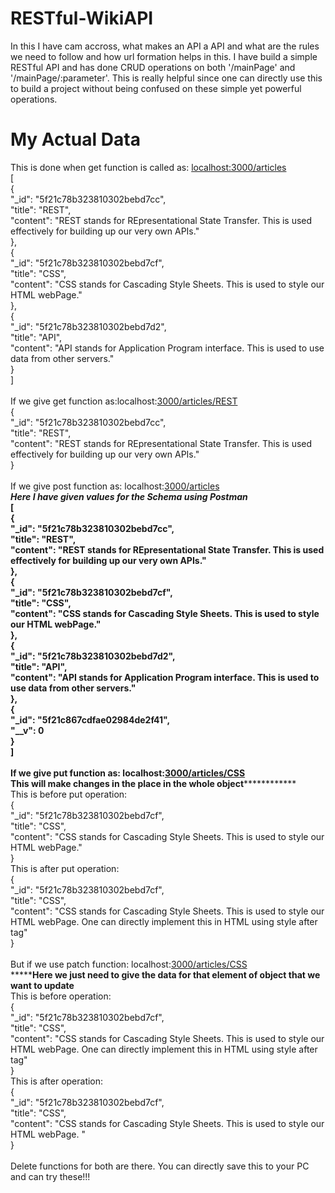 # RESTful-WikiAPI

In this I have cam accross, what makes an API a API and what are the rules we need to follow and how url formation helps in this. 
I have build a simple RESTful API and has done CRUD operations on both '/mainPage' and '/mainPage/:parameter'. 
This is really helpful since one can directly use this to build a project without being confused on these simple yet powerful operations.

# My Actual Data

This is done when get function is called as: <ins>localhost:3000/articles</ins><br />
[<br />
    {<br />
        "_id": "5f21c78b323810302bebd7cc",<br />
        "title": "REST",<br />
        "content": "REST stands for REpresentational State Transfer. This is used effectively for building up our very own APIs."<br />
    },<br />
    {<br />
        "_id": "5f21c78b323810302bebd7cf",<br />
        "title": "CSS",<br />
        "content": "CSS stands for Cascading Style Sheets. This is used to style our HTML webPage."<br />
    },<br />
    {<br />
        "_id": "5f21c78b323810302bebd7d2",<br />
        "title": "API",<br />
        "content": "API stands for Application Program interface. This is used to use data from other servers."<br />
    }<br />
]<br />
<br />
If we give get function as:localhost:<ins>3000/articles/REST</ins> <br />
{<br />
    "_id": "5f21c78b323810302bebd7cc",<br />
    "title": "REST",<br />
    "content": "REST stands for REpresentational State Transfer. This is used effectively for building up our very own APIs."<br />
}<br />
<br />
If we give post function as: localhost:<ins>3000/articles</ins><br />
*******************************************Here I have given values for the Schema using Postman***************************************<br />
[<br />
    {<br />
        "_id": "5f21c78b323810302bebd7cc",<br />
        "title": "REST",<br />
        "content": "REST stands for REpresentational State Transfer. This is used effectively for building up our very own APIs."<br />
    },<br />
    {<br />
        "_id": "5f21c78b323810302bebd7cf",<br />
        "title": "CSS",<br />
        "content": "CSS stands for Cascading Style Sheets. This is used to style our HTML webPage."<br />
    },<br />
    {<br />
        "_id": "5f21c78b323810302bebd7d2",<br />
        "title": "API",<br />
        "content": "API stands for Application Program interface. This is used to use data from other servers."<br />
    },<br />
    {<br />
        "_id": "5f21c867cdfae02984de2f41",<br />
        "__v": 0<br />
    }<br />
]<br />
<br />
If we give put function as: localhost:<ins>3000/articles/CSS</ins><br />
************This will make changes in the place in the whole object****************************<br />
This is before put operation:<br />
   {<br />
        "_id": "5f21c78b323810302bebd7cf",<br />
        "title": "CSS",<br />
        "content": "CSS stands for Cascading Style Sheets. This is used to style our HTML webPage."<br />
    }<br />
This is after put operation:<br />
  {<br />
    "_id": "5f21c78b323810302bebd7cf",<br />
    "title": "CSS",<br />
    "content": "CSS stands for Cascading Style Sheets. This is used to style our HTML webPage. One can directly implement this in HTML using style after tag"<br />
}<br />
<br />
But if we use patch function: localhost:<ins>3000/articles/CSS</ins><br />
*******************************Here we just need to give the data for that element of object that we want to update**************************<br />
This is before operation:<br />
    {<br />
    "_id": "5f21c78b323810302bebd7cf",<br />
    "title": "CSS",<br />
    "content": "CSS stands for Cascading Style Sheets. This is used to style our HTML webPage. One can directly implement this in HTML using style after tag"<br />
}<br />
This is after operation:<br />
  {<br />
    "_id": "5f21c78b323810302bebd7cf",<br />
    "title": "CSS",<br />
    "content": "CSS stands for Cascading Style Sheets. This is used to style our HTML webPage. "<br />
}<br />
<br />
Delete functions for both are there. You can directly save this to your PC and can try these!!!<br />
